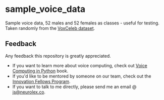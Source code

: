 # sample_voice_data
Sample voice data, 52 males and 52 females as classes - useful for testing. Taken randomly from the [VoxCeleb dataset](https://www.robots.ox.ac.uk/~vgg/data/voxceleb/).

## Feedback
Any feedback this repository is greatly appreciated. 
* If you want to learn more about voice computing, check out [Voice Computing in Python](https://github.com/jim-schwoebel/voicebook) book.
* If you'd like to be mentored by someone on our team, check out the [Innovation Fellows Program](http://neurolex.ai/research).
* If you want to talk to me directly, please send me an email @ js@neurolex.co. 
